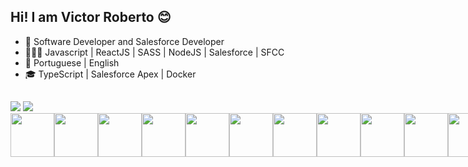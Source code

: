 ## Hi! I am Victor Roberto 😊

- 💼 Software Developer and Salesforce Developer
- 👨🏻‍💻 Javascript | ReactJS | SASS | NodeJS | Salesforce | SFCC
- 💬 Portuguese | English
- 🎓  TypeScript | Salesforce Apex | Docker

##

<div style="display: inline-block"> 
   <a href="https://github.com/RobertoVictor7"></a>
   <img height: "180em" src="https://github-readme-stats.vercel.app/api?username=RobertoVictor7&show_icons=true&theme=tokyonight&include_all_comits=true&count_private=true"/>
   <img height: "180em" src="https://github-readme-stats.vercel.app/api/top-langs/?username=RobertoVictor7&layout=compact&langs_count=16&theme=tokyonight"/>
</div>
  
<div style="display: inline-flex"><br>
   
  <img height="70" src="https://cdn.jsdelivr.net/gh/devicons/devicon/icons/salesforce/salesforce-original.svg" /> 
  <img height="70" src="https://cdn.jsdelivr.net/gh/devicons/devicon/icons/react/react-original.svg" />
  <img height="70" src="https://cdn.jsdelivr.net/gh/devicons/devicon/icons/vscode/vscode-original.svg" />
  <img height="70" src="https://cdn.jsdelivr.net/gh/devicons/devicon/icons/webpack/webpack-original.svg" />
  <img height="70" src="https://cdn.jsdelivr.net/gh/devicons/devicon/icons/typescript/typescript-original.svg" />
  <img height="70" src="https://cdn.jsdelivr.net/gh/devicons/devicon/icons/jquery/jquery-original.svg" />
  <img height="70" src="https://cdn.jsdelivr.net/gh/devicons/devicon/icons/css3/css3-original.svg" />    
  <img height="70" src="https://cdn.jsdelivr.net/gh/devicons/devicon/icons/git/git-original.svg" />
  <img height="70" src="https://cdn.jsdelivr.net/gh/devicons/devicon/icons/html5/html5-original.svg" />
  <img height="70" src="https://cdn.jsdelivr.net/gh/devicons/devicon/icons/bootstrap/bootstrap-original.svg" />
  <img height="70" src="https://cdn.jsdelivr.net/gh/devicons/devicon/icons/javascript/javascript-original.svg" />
  <img height="70" src="https://cdn.jsdelivr.net/gh/devicons/devicon/icons/sass/sass-original.svg" />       
  <img height="70" src="https://cdn.jsdelivr.net/gh/devicons/devicon/icons/nodejs/nodejs-original.svg" />
  <img height="70" src="https://cdn.jsdelivr.net/gh/devicons/devicon/icons/nextjs/nextjs-original.svg" />   
</div>

